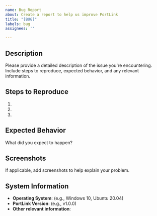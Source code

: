 ```yaml
---
name: Bug Report
about: Create a report to help us improve PortLink
title: "[BUG]"
labels: bug
assignees: ''

---
```


## Description

Please provide a detailed description of the issue you're encountering. Include steps to reproduce, expected behavior, and any relevant information.

## Steps to Reproduce

1.
2.
3.

## Expected Behavior

What did you expect to happen?

## Screenshots

If applicable, add screenshots to help explain your problem.

## System Information

- **Operating System**: (e.g., Windows 10, Ubuntu 20.04)
- **PortLink Version**: (e.g., v1.0.0)
- **Other relevant information**:
